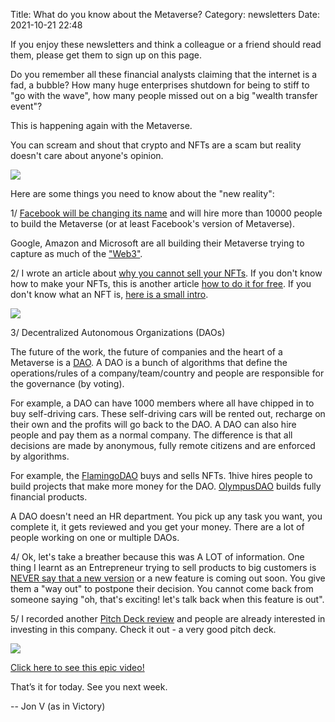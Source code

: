 Title: What do you know about the Metaverse?
Category: newsletters 
Date: 2021-10-21 22:48

If you enjoy these newsletters and think a colleague or a friend should read them, please get them to sign up on this page.



Do you remember all these financial analysts claiming that the internet is a fad, a bubble? How many huge enterprises shutdown for being to stiff to "go with the wave", how many people missed out on a big "wealth transfer event"?


This is happening again with the Metaverse.


You can scream and shout that crypto and NFTs are a scam but reality doesn't care about anyone's opinion.



![](https://sendfoxprod.b-cdn.net/media/J1JVxJiGSJb9M733MiPsBKVyDLbE3HoktOB01lfr16325)



Here are some things you need to know about the "new reality":



1/ [Facebook will be changing its name](https://www.theverge.com/2021/10/19/22735612/facebook-change-company-name-metaverse) and will hire more than 10000 people to build the Metaverse (or at least Facebook's version of Metaverse).



Google, Amazon and Microsoft are all building their Metaverse trying to capture as much of the ["Web3"](https://www.freecodecamp.org/news/what-is-web3/).



2/ I wrote an article about [why you cannot sell your NFTs](https://jon.io/five-reasons-why-you-cannot-sell-your-nfts). If you don't know how to make your NFTs, this is another article [how to do it for free](https://jon.io/create-1000-nft-tickets-for-free-in-less-than-1-minute). If you don't know what an NFT is, [here is a small intro](https://jon.io/i-bought-this-image-for-1500-and-i-sold-it-for-50-in-two-weeks).



![](https://sendfoxprod.b-cdn.net/media/MrD4oUk9LSWvj4oiYzWXKfFMGHaoWaNYfo5IebHH16325)





3/ Decentralized Autonomous Organizations (DAOs)

The future of the work, the future of companies and the heart of a Metaverse is a [DAO](https://www.forbes.com/sites/cathyhackl/2021/06/01/what-are-daos-and-why-you-should-pay-attention/?sh=7b3a8bd7305f). A DAO is a bunch of algorithms that define the operations/rules of a company/team/country and people are responsible for the governance (by voting).



For example, a DAO can have 1000 members where all have chipped in to buy self-driving cars. These self-driving cars will be rented out, recharge on their own and the profits will go back to the DAO. A DAO can also hire people and pay them as a normal company. The difference is that all decisions are made by anonymous, fully remote citizens and are enforced by algorithms.



For example, the [FlamingoDAO](https://flamingodao.xyz/) buys and sells NFTs. 1hive hires people to build projects that make more money for the DAO. [OlympusDAO](https://www.olympusdao.finance/) builds fully financial products.



A DAO doesn't need an HR department. You pick up any task you want, you complete it, it gets reviewed and you get your money. There are a lot of people working on one or multiple DAOs.



4/ Ok, let's take a breather because this was A LOT of information. One thing I learnt as an Entrepreneur trying to sell products to big customers is [NEVER say that a new version](https://www.wsj.com/articles/want-to-make-consumers-dissatisfied-with-a-product-tell-them-a-better-version-is-coming-11634752462) or a new feature is coming out soon. You give them a "way out" to postpone their decision. You cannot come back from someone saying "oh, that's exciting! let's talk back when this feature is out".



5/ I recorded another [Pitch Deck review](https://youtu.be/nUlE3gDqrvQ) and people are already interested in investing in this company. Check it out - a very good pitch deck.



![](https://sendfoxprod.b-cdn.net/media/GvX6Jiemel8mTnvsaOYxN6f3YuTVE8fZ9CIbaEpI16325)





[Click here to see this epic video!](https://youtu.be/nUlE3gDqrvQ)





That’s it for today. See you next week.



-- Jon V (as in Victory)